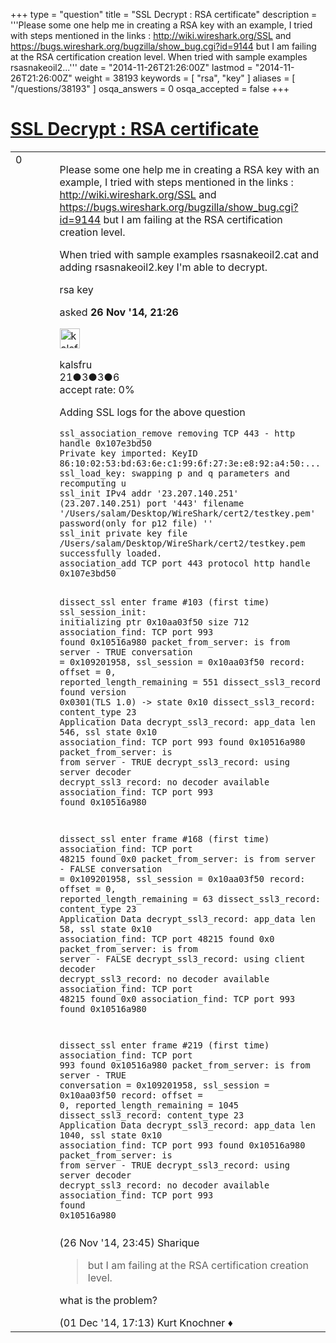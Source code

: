 +++
type = "question"
title = "SSL Decrypt : RSA certificate"
description = '''Please some one help me in creating a RSA key with an example, I tried with steps mentioned in the links : http://wiki.wireshark.org/SSL and https://bugs.wireshark.org/bugzilla/show_bug.cgi?id=9144 but I am failing at the RSA certification creation level. When tried with sample examples rsasnakeoil2...'''
date = "2014-11-26T21:26:00Z"
lastmod = "2014-11-26T21:26:00Z"
weight = 38193
keywords = [ "rsa", "key" ]
aliases = [ "/questions/38193" ]
osqa_answers = 0
osqa_accepted = false
+++

<div class="headNormal">

# [SSL Decrypt : RSA certificate](/questions/38193/ssl-decrypt-rsa-certificate)

</div>

<div id="main-body">

<div id="askform">

<table id="question-table" style="width:100%;"><colgroup><col style="width: 50%" /><col style="width: 50%" /></colgroup><tbody><tr class="odd"><td style="width: 30px; vertical-align: top"><div class="vote-buttons"><div id="post-38193-score" class="post-score" title="current number of votes">0</div><div id="favorite-count" class="favorite-count"></div></div></td><td><div id="item-right"><div class="question-body"><p>Please some one help me in creating a RSA key with an example, I tried with steps mentioned in the links : <a href="http://wiki.wireshark.org/SSL">http://wiki.wireshark.org/SSL</a> and <a href="https://bugs.wireshark.org/bugzilla/show_bug.cgi?id=9144">https://bugs.wireshark.org/bugzilla/show_bug.cgi?id=9144</a> but I am failing at the RSA certification creation level.</p><p>When tried with sample examples rsasnakeoil2.cat and adding rsasnakeoil2.key I'm able to decrypt.</p></div><div id="question-tags" class="tags-container tags">rsa key</div><div id="question-controls" class="post-controls"></div><div class="post-update-info-container"><div class="post-update-info post-update-info-user"><p>asked <strong>26 Nov '14, 21:26</strong></p><img src="https://secure.gravatar.com/avatar/5da36ed019ea1702fa86f32866e1757e?s=32&amp;d=identicon&amp;r=g" class="gravatar" width="32" height="32" alt="kalsfru&#39;s gravatar image" /><p>kalsfru<br />
<span class="score" title="21 reputation points">21</span><span title="3 badges"><span class="badge1">●</span><span class="badgecount">3</span></span><span title="3 badges"><span class="silver">●</span><span class="badgecount">3</span></span><span title="6 badges"><span class="bronze">●</span><span class="badgecount">6</span></span><br />
<span class="accept_rate" title="Rate of the user&#39;s accepted answers">accept rate:</span> <span title="kalsfru has no accepted answers">0%</span></p></div></div><div id="comments-container-38193" class="comments-container"><span id="38200"></span><div id="comment-38200" class="comment"><div id="post-38200-score" class="comment-score"></div><div class="comment-text"><p>Adding SSL logs for the above question</p><pre><code>ssl_association_remove removing TCP 443 - http handle 0x107e3bd50
Private key imported: KeyID 86:10:02:53:bd:63:6e:c1:99:6f:27:3e:e8:92:a4:50:...
ssl_load_key: swapping p and q parameters and recomputing u
ssl_init IPv4 addr &#39;23.207.140.251&#39; (23.207.140.251) port &#39;443&#39; filename &#39;/Users/salam/Desktop/WireShark/cert2/testkey.pem&#39; password(only for p12 file) &#39;&#39;
ssl_init private key file /Users/salam/Desktop/WireShark/cert2/testkey.pem successfully loaded.
association_add TCP port 443 protocol http handle 0x107e3bd50

dissect_ssl enter frame #103 (first time)
ssl_session_init: initializing ptr 0x10aa03f50 size 712
association_find: TCP port 993 found 0x10516a980
packet_from_server: is from server - TRUE
  conversation = 0x109201958, ssl_session = 0x10aa03f50
  record: offset = 0, reported_length_remaining = 551
dissect_ssl3_record found version 0x0301(TLS 1.0) -&gt; state 0x10
dissect_ssl3_record: content_type 23 Application Data
decrypt_ssl3_record: app_data len 546, ssl state 0x10
association_find: TCP port 993 found 0x10516a980
packet_from_server: is from server - TRUE
decrypt_ssl3_record: using server decoder
decrypt_ssl3_record: no decoder available
association_find: TCP port 993 found 0x10516a980

dissect_ssl enter frame #168 (first time)
association_find: TCP port 48215 found 0x0
packet_from_server: is from server - FALSE
  conversation = 0x109201958, ssl_session = 0x10aa03f50
  record: offset = 0, reported_length_remaining = 63
dissect_ssl3_record: content_type 23 Application Data
decrypt_ssl3_record: app_data len 58, ssl state 0x10
association_find: TCP port 48215 found 0x0
packet_from_server: is from server - FALSE
decrypt_ssl3_record: using client decoder
decrypt_ssl3_record: no decoder available
association_find: TCP port 48215 found 0x0
association_find: TCP port 993 found 0x10516a980

dissect_ssl enter frame #219 (first time)
association_find: TCP port 993 found 0x10516a980
packet_from_server: is from server - TRUE
  conversation = 0x109201958, ssl_session = 0x10aa03f50
  record: offset = 0, reported_length_remaining = 1045
dissect_ssl3_record: content_type 23 Application Data
decrypt_ssl3_record: app_data len 1040, ssl state 0x10
association_find: TCP port 993 found 0x10516a980
packet_from_server: is from server - TRUE
decrypt_ssl3_record: using server decoder
decrypt_ssl3_record: no decoder available
association_find: TCP port 993 found 0x10516a980</code></pre></div><div id="comment-38200-info" class="comment-info"><span class="comment-age">(26 Nov '14, 23:45)</span> Sharique</div></div><span id="38267"></span><div id="comment-38267" class="comment"><div id="post-38267-score" class="comment-score"></div><div class="comment-text"><blockquote><p>but I am failing at the RSA certification creation level.</p></blockquote><p>what is the problem?</p></div><div id="comment-38267-info" class="comment-info"><span class="comment-age">(01 Dec '14, 17:13)</span> Kurt Knochner ♦</div></div></div><div id="comment-tools-38193" class="comment-tools"></div><div class="clear"></div><div id="comment-38193-form-container" class="comment-form-container"></div><div class="clear"></div></div></td></tr></tbody></table>

</div>

</div>

